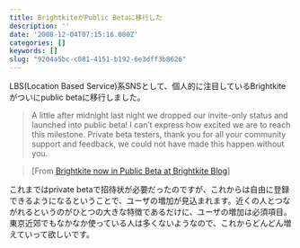 ```yaml
---
title: BrightkiteがPublic Betaに移行した
description: ''
date: '2008-12-04T07:15:16.000Z'
categories: []
keywords: []
slug: "9204a5bc-c081-4151-b192-6e3dff3b8626"
---
```

LBS(Location Based Service)系SNSとして、個人的に注目しているBrightkiteがついにpublic betaに移行しました。

> A little after midnight last night we dropped our invite-only status and launched into public beta! I can’t express how excited we are to reach this milestone. Private beta testers, thank you for all your community support and feedback, we could not have made this happen without you.

> \[From [Brightkite now in Public Beta at Brightkite Blog](http://blog.brightkite.com/2008/12/03/brightkite-now-in-public-beta/)\]

これまではprivate betaで招待状が必要だったのですが、これからは自由に登録できるようになるということで、ユーザの増加が見込まれます。近くの人とつながれるというのがひとつの大きな特徴であるだけに、ユーザの増加は必須項目。東京近郊でもなかなか使っている人は多くないようなので、これからどんどん増えていって欲しいです。